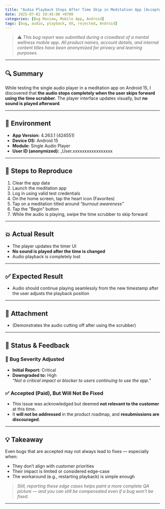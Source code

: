 ```yaml
---
title: "Audio Playback Stops After Time Skip in Meditation App [Accepted but Not Fixed]"
date: 2025-07-02 19:45:00 +0700
categories: [Bug Review, Mobile App, Android]
tags: [bug, audio, playback, UX, rejected, Android]
---
```


> ⚠️ _This bug report was submitted during a crowdtest of a mental wellness mobile app. All product names, account details, and internal content titles have been anonymized for privacy and learning purposes._

---

## 🔍 Summary

While testing the single audio player in a meditation app on Android 15, I discovered that **the audio stops completely when the user skips forward using the time scrubber**. The player interface updates visually, but **no sound is played afterward**.

---

## 🎯 Environment

- **App Version:** 4.263.1 (424551)  
- **Device OS:** Android 15  
- **Module:** Single Audio Player  
- **User ID (anonymized):** _User.xxxxxxxxxxxxxxxxx  

---

## 🧪 Steps to Reproduce

1. Clear the app data  
2. Launch the meditation app  
3. Log in using valid test credentials  
4. On the home screen, tap the heart icon (Favorites)  
5. Tap on a meditation titled around _“burnout awareness”_  
6. Tap the "Begin" button  
7. While the audio is playing, swipe the time scrubber to skip forward  

---

## 💥 Actual Result

- The player updates the timer UI
- **No sound is played after the time is changed**
- Audio playback is completely lost

---

## ✅ Expected Result

- Audio should continue playing seamlessly from the new timestamp after the user adjusts the playback position

---

## 🎥 Attachment

-  
  (Demonstrates the audio cutting off after using the scrubber)

---

## 📌 Status & Feedback

### 🔴 **Bug Severity Adjusted**
- **Initial Report:** Critical  
- **Downgraded to:** High  
  _“Not a critical impact or blocker to users continuing to use the app.”_

### ✅ **Accepted (Paid), But Will Not Be Fixed**
- This issue was acknowledged but deemed **not relevant to the customer** at this time.
- It **will not be addressed** in the product roadmap, and **resubmissions are discouraged**.

---

## 💡 Takeaway

Even bugs that are accepted may not always lead to fixes — especially when:
- They don’t align with customer priorities
- Their impact is limited or considered edge-case
- The workaround (e.g., restarting playback) is simple enough

> _Still, reporting these edge cases helps paint a more complete QA picture — and you can still be compensated even if a bug won't be fixed._

---
